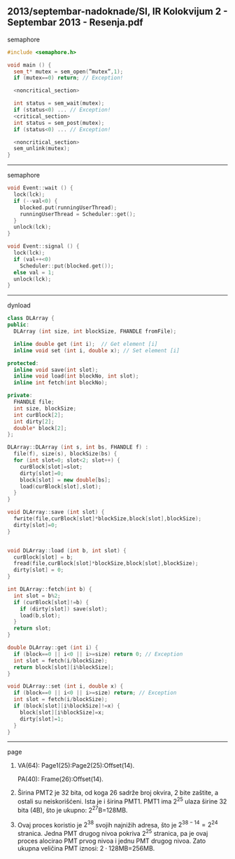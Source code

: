 2013/septembar-nadoknade/SI, IR Kolokvijum 2 - Septembar 2013 - Resenja.pdf
--------------------------------------------------------------------------------
semaphore
```cpp
#include <semaphore.h>

void main () {
  sem_t* mutex = sem_open(”mutex”,1);
  if (mutex==0) return; // Exception!

  <noncritical_section>

  int status = sem_wait(mutex);
  if (status<0) ... // Exception!
  <critical_section>
  int status = sem_post(mutex);
  if (status<0) ... // Exception!

  <noncritical_section>
  sem_unlink(mutex);
}
```

--------------------------------------------------------------------------------
semaphore
```cpp
void Event::wait () {
  lock(lck);
  if (--val<0) {
    blocked.put(runningUserThread);
    runningUserThread = Scheduler::get();
  }
  unlock(lck);
}

void Event::signal () {
  lock(lck);
  if (val++<0)
    Scheduler::put(blocked.get());
  else val = 1;
  unlock(lck);
}
```

--------------------------------------------------------------------------------
dynload
```cpp
class DLArray {
public:
  DLArray (int size, int blockSize, FHANDLE fromFile);

  inline double get (int i);  // Get element [i]
  inline void set (int i, double x); // Set element [i]

protected:
  inline void save(int slot);
  inline void load(int blockNo, int slot);
  inline int fetch(int blockNo);

private:
  FHANDLE file;
  int size, blockSize;
  int curBlock[2];
  int dirty[2];
  double* block[2];
};

DLArray::DLArray (int s, int bs, FHANDLE f) :
  file(f), size(s), blockSize(bs) {
  for (int slot=0; slot<2; slot++) {
    curBlock[slot]=slot;
    dirty[slot]=0;
    block[slot] = new double[bs];
    load(curBlock[slot],slot);
  }
}

void DLArray::save (int slot) {
  fwrite(file,curBlock[slot]*blockSize,block[slot],blockSize);
  dirty[slot]=0;
}


void DLArray::load (int b, int slot) {
  curBlock[slot] = b;
  fread(file,curBlock[slot]*blockSize,block[slot],blockSize);
  dirty[slot] = 0;
}

int DLArray::fetch(int b) {
  int slot = b%2;
  if (curBlock[slot]!=b) {
    if (dirty[slot]) save(slot);
    load(b,slot);
  }
  return slot;
}

double DLArray::get (int i) {
  if (block==0 || i<0 || i>=size) return 0; // Exception
  int slot = fetch(i/blockSize);
  return block[slot][i%blockSize];
}

void DLArray::set (int i, double x) {
  if (block==0 || i<0 || i>=size) return; // Exception
  int slot = fetch(i/blockSize);
  if (block[slot][i%blockSize]!=x) {
    block[slot][i%blockSize]=x;
    dirty[slot]=1;
  }
}
```

--------------------------------------------------------------------------------
page
1. VA(64): Page1(25):Page2(25):Offset(14).

   PA(40): Frame(26):Offset(14).
2. Širina PMT2 je 32 bita, od koga 26 sadrže broj okvira, 2 bite zaštite, a ostali su
neiskorišćeni. Ista je i širina PMT1. PMT1 ima $2^{25}$ ulaza širine 32 bita (4B), što je ukupno: $2^{27}$B=128MB.
3. Ovaj proces koristio je $2^{38}$ svojih najnižih adresa, što je $2^{38-14}=2^{24}$ stranica. Jedna PMT
drugog nivoa pokriva $2^{25}$ stranica, pa je ovaj proces alocirao PMT prvog nivoa i jednu PMT
drugog nivoa. Zato ukupna veličina PMT iznosi: $2 \cdot 128$MB=256MB.

